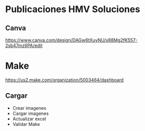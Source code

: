 # Publicaciones HMV Soluciones

## Canva
https://www.canva.com/design/DAGw6tXuyNU/x88Mg2fK557-2sb47mz6PA/edit 

# Make
https://us2.make.com/organization/5003464/dashboard

## Cargar
- Crear imagenes
- Cargar imagenes
- Actualizar excel
- Validar Make